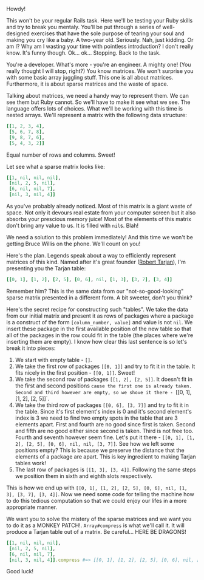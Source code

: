 Howdy!

This won't be your regular Rails task. Here we'll be testing your Ruby skills and try to break you mentaly. You'll be put through a series of well-designed exercises that have the sole purpose of tearing your soul and making you cry like a baby. A two-year old. Seriously. Nah, just kidding. Or am I? Why am I wasting your time with pointless introduction? I don't really know. It's funny though. Ok... ok... Stopping. Back to the task.

You're a developer. What's more - you're an engineer. A mighty one! (You really thought I will stop, right?) You know matrices. We won't surprise you with some basic array juggling stuff. This one is all about matrices. Furthermore, it is about sparse matrices and the waste of space.

Talking about matrices, we need a handy way to represent them. We can see them but Ruby cannot. So we'll have to make it see what we see. The language offers lots of choices. What we'll be working with this time is nested arrays. We'll represent a matrix with the following data structure:

```ruby
[[1, 2, 3, 4],
 [5, 6, 7, 8],
 [9, 8, 7, 6],
 [5, 4, 3, 2]]
```

Equal number of rows and columns. Sweet!

Let see what a sparse matrix looks like:

```ruby
[[1, nil, nil, nil],
 [nil, 2, 5, nil],
 [6, nil, nil, 7],
 [nil, 3, nil, 4]]
```

As you've probably already noticed. Most of this matrix is a giant waste of space. Not only it devours real estate from your computer screen but it also absorbs your prescious memory juice! Most of the elements of this matrix don't bring any value to us. It is filled with `nil`s. Blah!

We need a solution to this problem immediately! And this time we won't be getting Bruce Willis on the phone. We'll count on you!

Here's the plan. Legends speak about a way to efficiently represent matrices of this kind. Named after it's great founder ([Robert Tarjan](http://en.wikipedia.org/wiki/Robert_Tarjan)), I'm presenting you the Tarjan table:

```ruby
[[0, 1], [1, 2], [2, 5], [0, 6], nil, [1, 3], [3, 7], [3, 4]]
```

Remember him? This is the same data from our "not-so-good-looking" sparse matrix presented in a different form. A bit sweeter, don't you think?

Here's the secret recipe for constructing such "tables". We take the data from our initial matrix and present it as rows of packages where a package is a construct of the form `[column_number, value]` and value is not `nil`. We insert these package in the first available position of the new table so that all of the packages in the row could fit in the table (the places where we're inserting them are empty). I know how clear this last sentence is so let's break it into pieces:

1. We start with empty table - `[]`.
2. We take the first row of packages `[[0, 1]]` and try to fit it in the table. It fits nicely in the first position - `[[0, 1]]`. Sweet!
3. We take the second row of packages `[[1, 2], [2, 5]]`. It doesn't fit in the first and second positions `cause the first one is already taken. Second and third however are empty, so we shove it there - `[[0, 1], [1, 2], [2, 5]]`.
4. We take the third row of packages `[[0, 6], [3, 7]]` and try to fit it in the table. Since it's first element's index is 0 and it's second element's index is 3 we need to find two empty spots in the table that are 3 elements apart. First and fourth are no good since first is taken. Second and fifth are no good either since second is taken. Third is not free too. Fourth and seventh however seem fine. Let's put it there - `[[0, 1], [1, 2], [2, 5], [0, 6], nil, nil, [3, 7]]`. See how we left some positions empty? This is because we preserve the distance that the elements of a package are apart. This is key ingredient to making Tarjan tables work!
5. The last row of packages is `[[1, 3], [3, 4]]`. Following the same steps we position them in sixth and eighth slots respectively.

This is how we end up with `[[0, 1], [1, 2], [2, 5], [0, 6], nil, [1, 3], [3, 7], [3, 4]]`. Now we need some code for telling the machine how to do this tedious computation so that we could enjoy our lifes in a more appropriate manner.

We want you to solve the mistery of the sparse matrices and we want you to do it as a MONKEY PATCH!. `Array#compress` is what we'll call it. It will produce a Tarjan table out of a matrix. Be careful... HERE BE DRAGONS!

```ruby
[[1, nil, nil, nil],
 [nil, 2, 5, nil],
 [6, nil, nil, 7],
 [nil, 3, nil, 4]].compress #=> [[0, 1], [1, 2], [2, 5], [0, 6], nil, [1, 3], [3, 7], [3, 4]]
```

Good luck!
